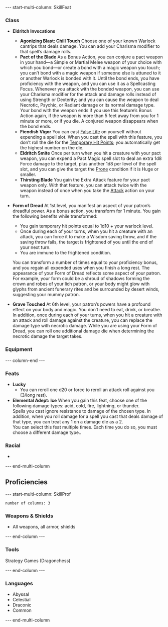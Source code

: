 
--- start-multi-column: SkillFeat  

### Class

- **Eldritch Invocations**
	- **Agonizing Blast: Chill Touch**
	  Choose one of your known Warlock cantrips that deals damage. You can add your Charisma modifier to that spell’s damage rolls.
	- **Pact of the Blade**
	  As a Bonus Action, you can conjure a pact weapon in your hand—a Simple or Martial Melee weapon of your choice with which you bond—or create a bond with a magic weapon you touch; you can’t bond with a magic weapon if someone else is attuned to it or another Warlock is bonded with it. Until the bond ends, you have proficiency with the weapon, and you can use it as a Spellcasting Focus.
	  Whenever you attack with the bonded weapon, you can use your Charisma modifier for the attack and damage rolls instead of using Strength or Dexterity; and you can cause the weapon to deal Necrotic, Psychic, or Radiant damage or its normal damage type.
	  Your bond with the weapon ends if you use this feature’s Bonus Action again, if the weapon is more than 5 feet away from you for 1 minute or more, or if you die. A conjured weapon disappears when the bond ends.
	-  **Fiendish Vigor**
	  You can cast [False Life](https://www.dndbeyond.com/spells/2618866-false-life) on yourself without expending a spell slot. When you cast the spell with this feature, you don’t roll the die for the [Temporary Hit Points](https://www.dndbeyond.com/sources/dnd/free-rules/rules-glossary#TemporaryHitPoints); you automatically get the highest number on the die.
	- **Eldritch Smite**
	  Once per turn when you hit a creature with your pact weapon, you can expend a Pact Magic spell slot to deal an extra 1d8 Force damage to the target, plus another 1d8 per level of the spell slot, and you can give the target the [Prone](https://www.dndbeyond.com/sources/dnd/free-rules/rules-glossary#ProneCondition) condition if it is Huge or smaller.
	- **Thirsting Blade**
	  You gain the Extra Attack feature for your pact weapon only. With that feature, you can attack twice with the weapon instead of once when you take the [Attack](https://www.dndbeyond.com/sources/dnd/free-rules/rules-glossary#AttackAction) action on your turn.

- **Form of Dread**
  At 1st level, you manifest an aspect of your patron’s dreadful power. As a bonus action, you transform for 1 minute. You gain the following benefits while transformed:
	  
	- You gain temporary hit points equal to 1d10 + your warlock level.
	- Once during each of your turns, when you hit a creature with an attack, you can force it to make a Wisdom saving throw, and if the saving throw fails, the target is frightened of you until the end of your next turn.
	- You are immune to the frightened condition.
	  
  You can transform a number of times equal to your proficiency bonus, and you regain all expended uses when you finish a long rest.
  The appearance of your Form of Dread reflects some aspect of your patron. For example, your form could be a shroud of shadows forming the crown and robes of your lich patron, or your body might glow with glyphs from ancient funerary rites and be surrounded by desert winds, suggesting your mummy patron.

- **Grave Touched**
  At 6th level, your patron’s powers have a profound effect on your body and magic. You don’t need to eat, drink, or breathe.
  In addition, once during each of your turns, when you hit a creature with an attack and roll damage against the creature, you can replace the damage type with necrotic damage. While you are using your Form of Dread, you can roll one additional damage die when determining the necrotic damage the target takes.


### Equipment



--- column-end ---


### Feats

- **Lucky**
	- You can reroll one d20 or force to reroll an attack roll against you (3/long rest).
- **Elemental Adept: Ice**
  When you gain this feat, choose one of the following damage types: acid, cold, fire, lightning, or thunder.  
  Spells you cast ignore resistance to damage of the chosen type. In addition, when you roll damage for a spell you cast that deals damage of that type, you can treat any 1 on a damage die as a 2.  
  You can select this feat multiple times. Each time you do so, you must choose a different damage type..
    

### Racial

- 


--- end-multi-column


## Proficiencies

--- start-multi-column: SkillProf
```column-settings  
number of columns: 3  
```

### Weapons & Shields

- All weapons, all armor, shields


--- end-column ---


### Tools

Strategy Games (Dragonchess)


--- end-column ---


### Languages
- Abyssal
- Celestial
- Draconic
- Common



--- end-multi-column